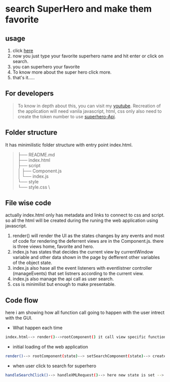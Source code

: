# search SuperHero and make them favorite
## usage
1. click [here](https://wizzenalum.github.io/search-super-hero/) 
2. now you just type your favorite superhero name and hit enter or click on search.
3. you can superhero your favorite
4. To know more about the super hero click more.
5. that's it.....  

## For developers
> To know in depth about this, you can visit my [youtube](wizzenalum.com).
> Recreation of the application will need vanila javascript, html, css only also need to create the token number to use [superhero-Api](https://www.superheroapi.com/).

## Folder structure

It has minimilistic folder structure with entry point index.html.

> ├── README.md \
> ├── index.html \
> ├── script \
> │ ├── Component.js \
> │ └── index.js \
> └── style \
> └── style.css \

## File wise code

actually index.html only has metadata and links to connect to css and script. so all the html will be created during the runing the web application using javascript.

1. render() will render the UI as the states changes by any events and most of code for rendering the deferrent views are in the Component.js. there is three views home, favorite and hero.
2. index.js has states that decides the current view by currentWindow variable and other data shown in the page by defferent other variables of the object state.
3. index.js also hase all the event listeners with eventlistner controller (manageEvents) that set listners according to the current view.
4. index.js also manage the api call as user search.
5. css is minimilist but enough to make presentable.

## Code flow

here i am showing how all function call going to happen with the user intrect with the GUI.

- What happen each time

```sh
index.html--> render()-->rootComponent() it call view specific function --> manageListenrs() it set listeners according to the view.
```

- initial loading of the web application

```sh
render()--> rootComponent(state)--> setSearchComponent(state)--> createList(list,home)--> manageListenrs()--> rootListeners()-->searchlistners()
```

- when user click to search for superhero

```sh
handleSearchClick()--> handleXMLRequest()--> here new state is set --> render()--> rootComponent(state)--> setSearchComponent(state)--> createList(list,home)--> manageListenrs()--> rootListeners()-->searchlistners()
```
